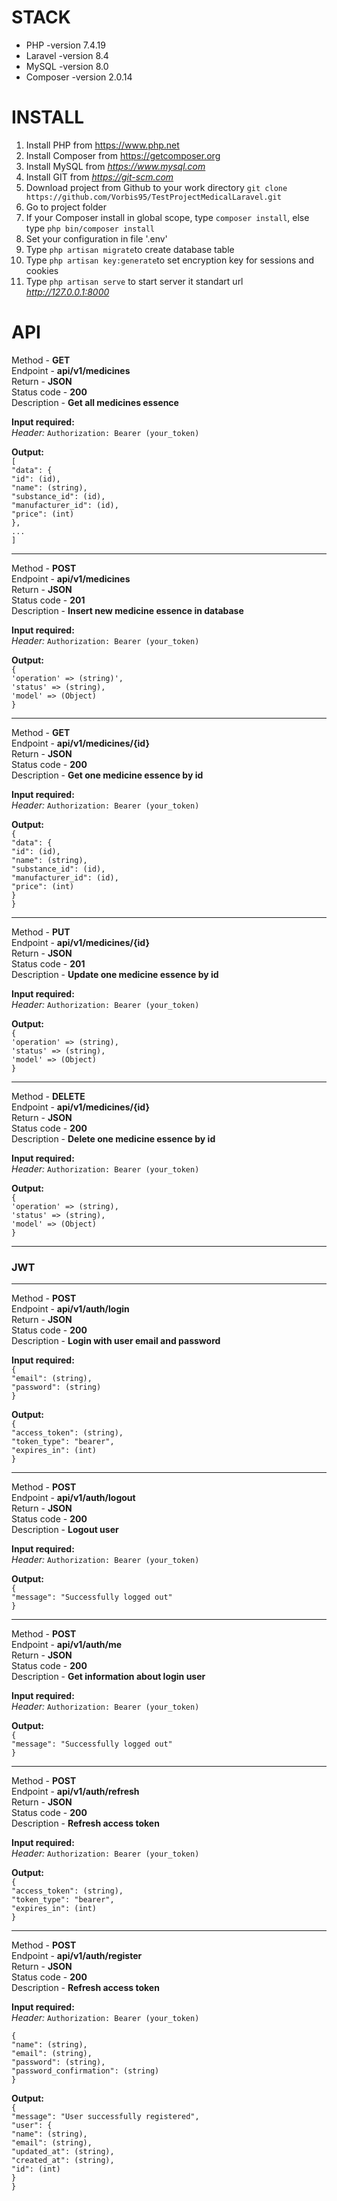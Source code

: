 STACK
============================================
* PHP -version 7.4.19
* Laravel -version 8.4
* MySQL -version 8.0
* Composer -version 2.0.14

INSTALL
============================================
1. Install PHP from https://www.php.net
2. Install Composer from https://getcomposer.org
3. Install MySQL from *https://www.mysql.com*
4. Install GIT from *https://git-scm.com*
5. Download project from Github to your work directory `git clone https://github.com/Vorbis95/TestProjectMedicalLaravel.git`
6. Go to project folder
7. If your Сomposer install in global scope, type `composer install`, else type `php bin/composer install`
8. Set your configuration in file '.env'
9. Type `php artisan migrate`to create database table
10. Type `php artisan key:generate`to set encryption key for sessions and cookies
11. Type `php artisan serve` to start server it standart url *http://127.0.0.1:8000*

API
============================================

Method - **GET**  
Endpoint - **api/v1/medicines**  
Return - **JSON**  
Status code - **200**  
Description - **Get all medicines essence**

**Input required:**  
*Header:*
   `Authorization: Bearer (your_token)`

**Output:**  
`[`   
   `"data": {`  
        `"id": (id),`  
        `"name": (string),`  
        `"substance_id": (id),`  
        `"manufacturer_id": (id),`  
        `"price": (int)`  
    `},`  
   `...`  
`]`

***

Method - **POST**  
Endpoint - **api/v1/medicines**  
Return - **JSON**  
Status code - **201**  
Description - **Insert new medicine essence in database**

**Input required:**  
*Header:*
   `Authorization: Bearer (your_token)`

**Output:**  
`{`  
   `'operation' => (string)',`  
   `'status' => (string),`  
   `'model' => (Object)`  
`}`

***

Method - **GET**  
Endpoint - **api/v1/medicines/{id}**  
Return - **JSON**  
Status code - **200**  
Description - **Get one medicine essence by id**

**Input required:**  
*Header:*
   `Authorization: Bearer (your_token)`

**Output:**  
`{`  
   `"data": {`  
      `"id": (id),`  
      `"name": (string),`  
      `"substance_id": (id),`  
      `"manufacturer_id": (id),`  
      `"price": (int)`  
   `}`  
`}`

***

Method - **PUT**  
Endpoint - **api/v1/medicines/{id}**  
Return - **JSON**  
Status code - **201**  
Description - **Update one medicine essence by id**

**Input required:**  
*Header:*
   `Authorization: Bearer (your_token)`

**Output:**  
`{`  
   `'operation' => (string),`  
   `'status' => (string),`  
   `'model' => (Object)`  
`}`

***

Method - **DELETE**  
Endpoint - **api/v1/medicines/{id}**  
Return - **JSON**  
Status code - **200**  
Description - **Delete one medicine essence by id**

**Input required:**  
*Header:*
   `Authorization: Bearer (your_token)`
   
**Output:**  
`{`  
   `'operation' => (string),`  
   `'status' => (string),`  
   `'model' => (Object)`  
`}`

***
### JWT ###

***
Method - **POST**  
Endpoint - **api/v1/auth/login**  
Return - **JSON**  
Status code - **200**  
Description - **Login with user email and password**

**Input required:**  
`{`  
   `"email": (string),`  
   `"password": (string)`  
`}`

**Output:**  
`{`  
    `"access_token": (string),`  
    `"token_type": "bearer",`  
    `"expires_in": (int)`  
`}`

***

Method - **POST**  
Endpoint - **api/v1/auth/logout**  
Return - **JSON**  
Status code - **200**  
Description - **Logout user**

**Input required:**  
*Header:*
   `Authorization: Bearer (your_token)`

**Output:**  
`{`  
    `"message": "Successfully logged out"`  
`}`  

***

Method - **POST**  
Endpoint - **api/v1/auth/me**  
Return - **JSON**  
Status code - **200**  
Description - **Get information about login user**

**Input required:**  
*Header:*
   `Authorization: Bearer (your_token)`

**Output:**  
`{`  
    `"message": "Successfully logged out"`  
`}`

***

Method - **POST**  
Endpoint - **api/v1/auth/refresh**  
Return - **JSON**  
Status code - **200**  
Description - **Refresh access token**  

**Input required:**  
*Header:*
   `Authorization: Bearer (your_token)`

**Output:**  
`{`  
    `"access_token": (string),`  
    `"token_type": "bearer",`  
    `"expires_in": (int)`  
`}`

***

Method - **POST**  
Endpoint - **api/v1/auth/register**  
Return - **JSON**  
Status code - **200**  
Description - **Refresh access token**  

**Input required:**  
*Header:*
   `Authorization: Bearer (your_token)`

`{`  
   `"name": (string),`  
   `"email": (string),`  
   `"password": (string),`  
   `"password_confirmation": (string)`  
`}`

**Output:**  
`{`  
    `"message": "User successfully registered",`  
    `"user": {`  
        `"name": (string),`  
        `"email": (string),`  
        `"updated_at": (string),`  
        `"created_at": (string),`  
        `"id": (int)`  
    `}`  
`}`  
